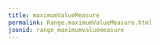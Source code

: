 ```yaml
---
title: maximumValueMeasure
permalink: Range.maximumValueMeasure.html
jsonid: range_maximumvaluemeasure
---
```

